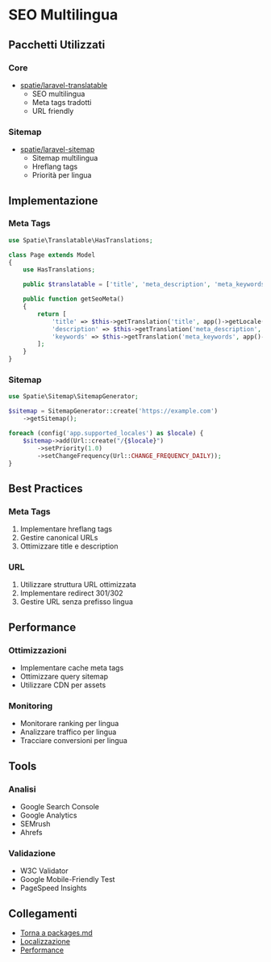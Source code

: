 # SEO Multilingua

## Pacchetti Utilizzati

### Core
- [spatie/laravel-translatable](https://github.com/spatie/laravel-translatable)
  - SEO multilingua
  - Meta tags tradotti
  - URL friendly

### Sitemap
- [spatie/laravel-sitemap](https://github.com/spatie/laravel-sitemap)
  - Sitemap multilingua
  - Hreflang tags
  - Priorità per lingua

## Implementazione

### Meta Tags
```php
use Spatie\Translatable\HasTranslations;

class Page extends Model
{
    use HasTranslations;

    public $translatable = ['title', 'meta_description', 'meta_keywords'];

    public function getSeoMeta()
    {
        return [
            'title' => $this->getTranslation('title', app()->getLocale()),
            'description' => $this->getTranslation('meta_description', app()->getLocale()),
            'keywords' => $this->getTranslation('meta_keywords', app()->getLocale()),
        ];
    }
}
```

### Sitemap
```php
use Spatie\Sitemap\SitemapGenerator;

$sitemap = SitemapGenerator::create('https://example.com')
    ->getSitemap();

foreach (config('app.supported_locales') as $locale) {
    $sitemap->add(Url::create("/{$locale}")
        ->setPriority(1.0)
        ->setChangeFrequency(Url::CHANGE_FREQUENCY_DAILY));
}
```

## Best Practices

### Meta Tags
1. Implementare hreflang tags
2. Gestire canonical URLs
3. Ottimizzare title e description

### URL
1. Utilizzare struttura URL ottimizzata
2. Implementare redirect 301/302
3. Gestire URL senza prefisso lingua

## Performance

### Ottimizzazioni
- Implementare cache meta tags
- Ottimizzare query sitemap
- Utilizzare CDN per assets

### Monitoring
- Monitorare ranking per lingua
- Analizzare traffico per lingua
- Tracciare conversioni per lingua

## Tools

### Analisi
- Google Search Console
- Google Analytics
- SEMrush
- Ahrefs

### Validazione
- W3C Validator
- Google Mobile-Friendly Test
- PageSpeed Insights

## Collegamenti

- [Torna a packages.md](../packages.md)
- [Localizzazione](localization.md)
- [Performance](performance.md) 
